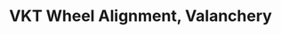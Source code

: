 ---
title: "VKT Wheel Alignment, Valanchery"
url: /valanchery/vkt-wheel-alignment-valanchery/
shop: Autowerkstatt
---